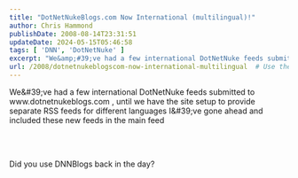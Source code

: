 ```yaml
---
title: "DotNetNukeBlogs.com Now International (multilingual)!"
author: Chris Hammond
publishDate: 2008-08-14T23:31:51
updateDate: 2024-05-15T05:46:58
tags: [ 'DNN', 'DotNetNuke' ]
excerpt: "We&amp;#39;ve had a few international DotNetNuke feeds submitted to www.dotnetnukeblogs.com , until we have the site setup to provide separate RSS feeds for different languages I&amp;#39;ve gone ahead and included these new feeds in the main feed   &nbsp;  Did you use DNNBlogs back in the day? "
url: /2008/dotnetnukeblogscom-now-international-multilingual  # Use the generated URL with year
---
```

<p>We&amp;#39;ve had a few international DotNetNuke feeds submitted to www.dotnetnukeblogs.com , until we have the site setup to provide separate RSS feeds for different languages I&amp;#39;ve gone ahead and included these new feeds in the main feed</p>  <p><br /> &nbsp;</p>  <p>Did you use DNNBlogs back in the day?</p> 
